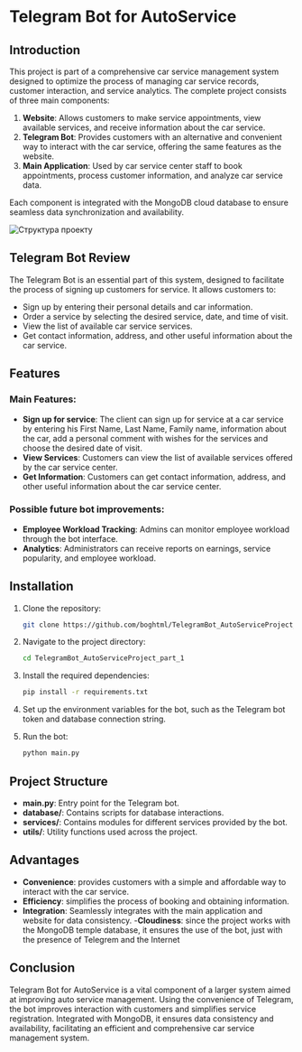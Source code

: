 # Telegram Bot for AutoService

## Introduction

This project is part of a comprehensive car service management system designed to optimize the process of managing car service records, customer interaction, and service analytics. The complete project consists of three main components:

1. **Website**: Allows customers to make service appointments, view available services, and receive information about the car service.
2. **Telegram Bot**: Provides customers with an alternative and convenient way to interact with the car service, offering the same features as the website.
3. **Main Application**: Used by car service center staff to book appointments, process customer information, and analyze car service data.

Each component is integrated with the MongoDB cloud database to ensure seamless data synchronization and availability.

![Структура проекту](https://github.com/boghtml/TelegramBot_AutoServiceProject_part_1/assets/119760440/f30720c6-70fe-47de-a98a-502ae62bf98f)

## Telegram Bot Review

The Telegram Bot is an essential part of this system, designed to facilitate the process of signing up customers for service. It allows customers to:
- Sign up by entering their personal details and car information.
- Order a service by selecting the desired service, date, and time of visit.
- View the list of available car service services.
- Get contact information, address, and other useful information about the car service.

## Features

### Main Features:
- **Sign up for service**: The client can sign up for service at a car service by entering his First Name, Last Name, Family name, information about the car, add a personal comment with wishes for the services and choose the desired date of visit.
- **View Services**: Customers can view the list of available services offered by the car service center.
- **Get Information**: Customers can get contact information, address, and other useful information about the car service center.

### Possible future bot improvements:
- **Employee Workload Tracking**: Admins can monitor employee workload through the bot interface.
- **Analytics**: Administrators can receive reports on earnings, service popularity, and employee workload.

## Installation

1. Clone the repository:
    ```bash
    git clone https://github.com/boghtml/TelegramBot_AutoServiceProject_part_1.git
    ```

2. Navigate to the project directory:
    ```bash
    cd TelegramBot_AutoServiceProject_part_1
    ```

3. Install the required dependencies:
    ```bash
    pip install -r requirements.txt
    ```

4. Set up the environment variables for the bot, such as the Telegram bot token and database connection string.

5. Run the bot:
    ```bash
    python main.py
    ```

## Project Structure

- **main.py**: Entry point for the Telegram bot.
- **database/**: Contains scripts for database interactions.
- **services/**: Contains modules for different services provided by the bot.
- **utils/**: Utility functions used across the project.

## Advantages

- **Convenience**: provides customers with a simple and affordable way to interact with the car service.
- **Efficiency**: simplifies the process of booking and obtaining information.
- **Integration**: Seamlessly integrates with the main application and website for data consistency.
-**Cloudiness**: since the project works with the MongoDB temple database, it ensures the use of the bot, just with the presence of Telegrem and the Internet

## Conclusion

Telegram Bot for AutoService is a vital component of a larger system aimed at improving auto service management. Using the convenience of Telegram, the bot improves interaction with customers and simplifies service registration. Integrated with MongoDB, it ensures data consistency and availability, facilitating an efficient and comprehensive car service management system.

